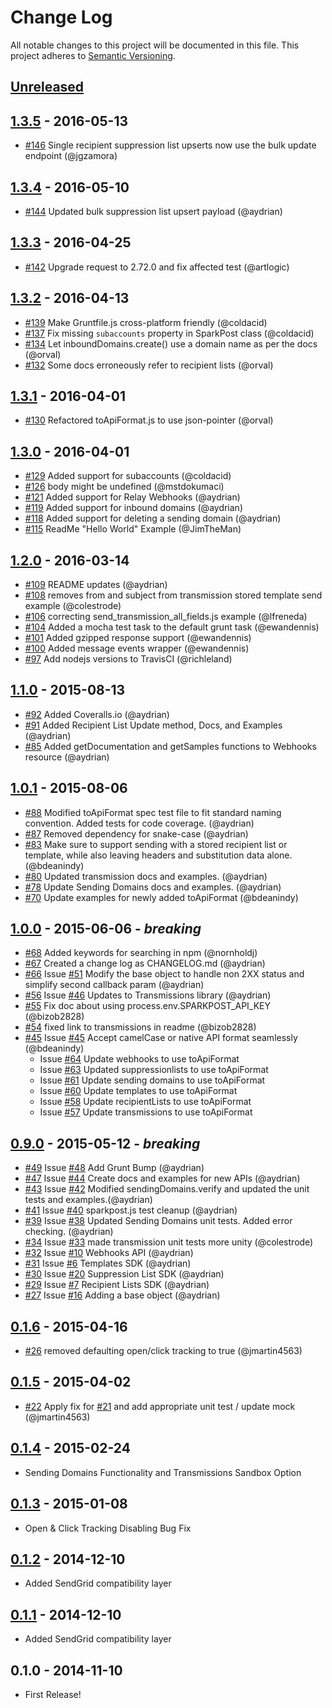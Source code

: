 # Change Log
All notable changes to this project will be documented in this file.
This project adheres to [Semantic Versioning](http://semver.org/).

## [Unreleased][unreleased]

## [1.3.5] - 2016-05-13
- [#146](https://github.com/SparkPost/node-sparkpost/pull/146) Single recipient suppression list upserts now use the bulk update endpoint (@jgzamora)

## [1.3.4] - 2016-05-10
- [#144](https://github.com/SparkPost/node-sparkpost/pull/144) Updated bulk suppression list upsert payload (@aydrian)

## [1.3.3] - 2016-04-25
- [#142](https://github.com/SparkPost/node-sparkpost/pull/142) Upgrade request to 2.72.0 and fix affected test (@artlogic)

## [1.3.2] - 2016-04-13
- [#139](https://github.com/SparkPost/node-sparkpost/pull/139) Make Gruntfile.js cross-platform friendly (@coldacid)
- [#137](https://github.com/SparkPost/node-sparkpost/pull/137) Fix missing `subaccounts` property in SparkPost class (@coldacid)
- [#134](https://github.com/SparkPost/node-sparkpost/pull/134) Let inboundDomains.create() use a domain name as per the docs (@orval)
- [#132](https://github.com/SparkPost/node-sparkpost/pull/132) Some docs erroneously refer to recipient lists (@orval)

## [1.3.1] - 2016-04-01
- [#130](https://github.com/SparkPost/node-sparkpost/pull/130) Refactored toApiFormat.js to use json-pointer (@orval)

## [1.3.0] - 2016-04-01
- [#129](https://github.com/SparkPost/node-sparkpost/pull/129) Added support for subaccounts (@coldacid)
- [#126](https://github.com/SparkPost/node-sparkpost/pull/126) body might be undefined (@mstdokumaci)
- [#121](https://github.com/SparkPost/node-sparkpost/pull/121) Added support for Relay Webhooks (@aydrian)
- [#119](https://github.com/SparkPost/node-sparkpost/pull/119) Added support for inbound domains (@aydrian)
- [#118](https://github.com/SparkPost/node-sparkpost/pull/118) Added support for deleting a sending domain (@aydrian)
- [#115](https://github.com/SparkPost/node-sparkpost/pull/115) ReadMe "Hello World" Example (@JimTheMan)

## [1.2.0] - 2016-03-14
- [#109](https://github.com/SparkPost/node-sparkpost/pull/109) README updates (@aydrian)
- [#108](https://github.com/SparkPost/node-sparkpost/pull/108) removes from and subject from transmission stored template send example (@colestrode)
- [#106](https://github.com/SparkPost/node-sparkpost/pull/106) correcting send_transmission_all_fields.js example (@lfreneda)
- [#104](https://github.com/SparkPost/node-sparkpost/pull/104) Added a mocha test task to the default grunt task (@ewandennis)
- [#101](https://github.com/SparkPost/node-sparkpost/pull/101) Added gzipped response support (@ewandennis)
- [#100](https://github.com/SparkPost/node-sparkpost/pull/100) Added message events wrapper (@ewandennis)
- [#97](https://github.com/SparkPost/node-sparkpost/pull/97) Add nodejs versions to TravisCI (@richleland)

## [1.1.0] - 2015-08-13
- [#92](https://github.com/SparkPost/node-sparkpost/pull/92) Added Coveralls.io (@aydrian)
- [#91](https://github.com/SparkPost/node-sparkpost/pull/91) Added Recipient List Update method, Docs, and Examples (@aydrian)
- [#85](https://github.com/SparkPost/node-sparkpost/pull/85) Added getDocumentation and getSamples functions to Webhooks resource (@aydrian)

## [1.0.1] - 2015-08-06
- [#88](https://github.com/SparkPost/node-sparkpost/pull/88) Modified toApiFormat spec test file to fit standard naming convention. Added tests for code coverage. (@aydrian)
- [#87](https://github.com/SparkPost/node-sparkpost/pull/87) Removed dependency for snake-case (@aydrian)
- [#83](https://github.com/SparkPost/node-sparkpost/pull/83) Make sure to support sending with a stored recipient list or template, while also leaving headers and substitution data alone. (@bdeanindy)
- [#80](https://github.com/SparkPost/node-sparkpost/pull/80) Updated transmission docs and examples. (@aydrian)
- [#78](https://github.com/SparkPost/node-sparkpost/pull/78) Update Sending Domains docs and examples. (@aydrian)
- [#70](https://github.com/SparkPost/node-sparkpost/pull/70) Update examples for newly added toApiFormat (@bdeanindy)

## [1.0.0] - 2015-06-06 - *breaking*
- [#68](https://github.com/SparkPost/node-sparkpost/pull/68) Added keywords for searching in npm (@nornholdj)
- [#67](https://github.com/SparkPost/node-sparkpost/pull/67) Created a change log as CHANGELOG.md (@aydrian)
- [#66](https://github.com/SparkPost/node-sparkpost/pull/66) Issue [#51](https://github.com/SparkPost/node-sparkpost/issues/51) Modify the base object to handle non 2XX status and simplify second callback param (@aydrian)
- [#56](https://github.com/SparkPost/node-sparkpost/pull/56) Issue [#46](https://github.com/SparkPost/node-sparkpost/issues/46) Updates to Transmissions library (@aydrian)
- [#55](https://github.com/SparkPost/node-sparkpost/pull/55) Fix doc about using process.env.SPARKPOST_API_KEY (@bizob2828)
- [#54](https://github.com/SparkPost/node-sparkpost/pull/54) fixed link to transmissions in readme (@bizob2828)
- [#45](https://github.com/SparkPost/node-sparkpost/pull/45) Issue [#45](https://github.com/SparkPost/node-sparkpost/issues/44) Accept camelCase or native API format seamlessly (@bdeanindy)
  - Issue [#64](https://github.com/SparkPost/node-sparkpost/issues/64) Update webhooks to use toApiFormat
  - Issue [#63](https://github.com/SparkPost/node-sparkpost/issues/63) Updated suppressionlists to use toApiFormat
  - Issue [#61](https://github.com/SparkPost/node-sparkpost/issues/61) Update sending domains to use toApiFormat
  - Issue [#60](https://github.com/SparkPost/node-sparkpost/issues/60) Update templates to use toApiFormat
  - Issue [#58](https://github.com/SparkPost/node-sparkpost/issues/58) Update recipientLists to use toApiFormat
  - Issue [#57](https://github.com/SparkPost/node-sparkpost/issues/58) Update transmissions to use toApiFormat

## [0.9.0] - 2015-05-12 - *breaking*
- [#49](https://github.com/SparkPost/node-sparkpost/pull/49) Issue [#48](https://github.com/SparkPost/node-sparkpost/issues/48) Add Grunt Bump (@aydrian)
- [#47](https://github.com/SparkPost/node-sparkpost/pull/47) Issue [#44](https://github.com/SparkPost/node-sparkpost/issues/44) Create docs and examples for new APIs (@aydrian)
- [#43](https://github.com/SparkPost/node-sparkpost/pull/43) Issue [#42](https://github.com/SparkPost/node-sparkpost/issues/42) Modified sendingDomains.verify and updated the unit tests and examples.(@aydrian)
- [#41](https://github.com/SparkPost/node-sparkpost/pull/41) Issue [#40](https://github.com/SparkPost/node-sparkpost/issues/40) sparkpost.js test cleanup (@aydrian)
- [#39](https://github.com/SparkPost/node-sparkpost/pull/39) Issue [#38](https://github.com/SparkPost/node-sparkpost/issues/38) Updated Sending Domains unit tests. Added error checking. (@aydrian)
- [#34](https://github.com/SparkPost/node-sparkpost/pull/34) Issue [#33](https://github.com/SparkPost/node-sparkpost/issues/33) made transmission unit tests more unity (@colestrode)
- [#32](https://github.com/SparkPost/node-sparkpost/pull/32) Issue [#10](https://github.com/SparkPost/node-sparkpost/issues/10) Webhooks API (@aydrian)
- [#31](https://github.com/SparkPost/node-sparkpost/pull/31) Issue [#6](https://github.com/SparkPost/node-sparkpost/issues/6) Templates SDK (@aydrian)
- [#30](https://github.com/SparkPost/node-sparkpost/pull/30) Issue [#20](https://github.com/SparkPost/node-sparkpost/issues/20) Suppression List SDK (@aydrian)
- [#29](https://github.com/SparkPost/node-sparkpost/pull/29) Issue [#7](https://github.com/SparkPost/node-sparkpost/issues/7) Recipient Lists SDK (@aydrian)
- [#27](https://github.com/SparkPost/node-sparkpost/pull/27) Issue [#16](https://github.com/SparkPost/node-sparkpost/issues/16) Adding a base object (@aydrian)

## [0.1.6] - 2015-04-16
- [#26](https://github.com/SparkPost/node-sparkpost/pull/26) removed defaulting open/click tracking to true (@jmartin4563)

## [0.1.5] - 2015-04-02
- [#22](https://github.com/SparkPost/node-sparkpost/pull/22) Apply fix for [#21](https://github.com/SparkPost/node-sparkpost/issues/21) and add appropriate unit test / update mock (@jmartin4563)

## [0.1.4] - 2015-02-24
- Sending Domains Functionality and Transmissions Sandbox Option

## [0.1.3] - 2015-01-08
- Open & Click Tracking Disabling Bug Fix

## [0.1.2] - 2014-12-10
- Added SendGrid compatibility layer

## [0.1.1] - 2014-12-10
- Added SendGrid compatibility layer

## 0.1.0 - 2014-11-10
- First Release!

[unreleased]: https://github.com/sparkpost/node-sparkpost/compare/1.3.5...HEAD
[1.3.5]: https://github.com/sparkpost/node-sparkpost/compare/1.3.4...1.3.5
[1.3.4]: https://github.com/sparkpost/node-sparkpost/compare/1.3.3...1.3.4
[1.3.3]: https://github.com/sparkpost/node-sparkpost/compare/1.3.2...1.3.3
[1.3.2]: https://github.com/sparkpost/node-sparkpost/compare/1.3.1...1.3.2
[1.3.1]: https://github.com/sparkpost/node-sparkpost/compare/1.3.0...1.3.1
[1.3.0]: https://github.com/sparkpost/node-sparkpost/compare/1.2.0...1.3.0
[1.2.0]: https://github.com/sparkpost/node-sparkpost/compare/1.1.0...1.2.0
[1.1.0]: https://github.com/sparkpost/node-sparkpost/compare/1.0.1...1.1.0
[1.0.1]: https://github.com/sparkpost/node-sparkpost/compare/1.0.0...1.0.1
[1.0.0]: https://github.com/sparkpost/node-sparkpost/compare/0.9.0...1.0.0
[0.9.0]: https://github.com/sparkpost/node-sparkpost/compare/0.1.6...0.9.0
[0.1.6]: https://github.com/sparkpost/node-sparkpost/compare/0.1.5...0.1.6
[0.1.5]: https://github.com/sparkpost/node-sparkpost/compare/0.1.4...0.1.5
[0.1.4]: https://github.com/sparkpost/node-sparkpost/compare/0.1.3...0.1.4
[0.1.3]: https://github.com/sparkpost/node-sparkpost/compare/0.1.2...0.1.3
[0.1.2]: https://github.com/sparkpost/node-sparkpost/compare/0.1.1...0.1.2
[0.1.1]: https://github.com/sparkpost/node-sparkpost/compare/0.1.0...0.1.1
